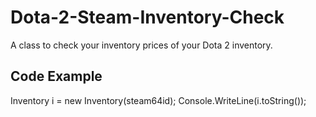 # Dota-2-Steam-Inventory-Check
A class to check your inventory prices of your Dota 2 inventory.

## Code Example
Inventory i = new Inventory(steam64id);
Console.WriteLine(i.toString());
